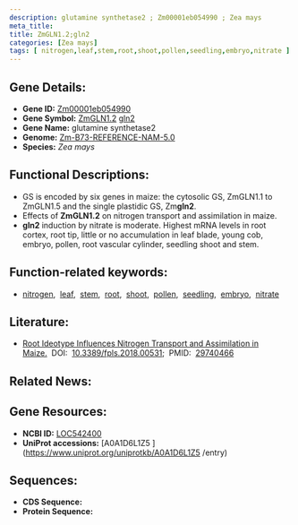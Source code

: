 ```yaml
---
description: glutamine synthetase2 ; Zm00001eb054990 ; Zea mays
meta_title:
title: ZmGLN1.2;gln2
categories: [Zea mays]
tags: [ nitrogen,leaf,stem,root,shoot,pollen,seedling,embryo,nitrate ]
---
```


## Gene Details:
- **Gene ID:**	[Zm00001eb054990](https://www.maizegdb.org/gene_center/gene/Zm00001eb054990)
- **Gene Symbol:** <u>ZmGLN1.2</u>&nbsp;<u>gln2</u>
- **Gene Name:** glutamine synthetase2
- **Genome:** [Zm-B73-REFERENCE-NAM-5.0](https://www.maizegdb.org/genome/assembly/Zm-B73-REFERENCE-NAM-5.0)
- **Species:** *Zea mays*

## Functional Descriptions:
   - GS is encoded by six genes in maize: the cytosolic GS, ZmGLN1.1 to ZmGLN1.5 and the single plastidic GS, Zm**gln2**.
   - Effects of **ZmGLN1.2** on nitrogen transport and assimilation in maize.
   - **gln2** induction by nitrate is moderate. Highest mRNA levels in root cortex, root tip, little or no accumulation in leaf blade, young cob, embryo, pollen, root vascular cylinder, seedling shoot and stem.

## Function-related keywords:
- [nitrogen](/tags/nitrogen/),&nbsp;&nbsp;[leaf](/tags/leaf/),&nbsp;&nbsp;[stem](/tags/stem/),&nbsp;&nbsp;[root](/tags/root/),&nbsp;&nbsp;[shoot](/tags/shoot/),&nbsp;&nbsp;[pollen](/tags/pollen/),&nbsp;&nbsp;[seedling](/tags/seedling/),&nbsp;&nbsp;[embryo](/tags/embryo/),&nbsp;&nbsp;[nitrate](/tags/nitrate/)

## Literature:
   - [Root Ideotype Influences Nitrogen Transport and Assimilation in Maize.]( https://www.ncbi.nlm.nih.gov/pmc/articles/PMC5928562/)&nbsp;&nbsp;DOI:&nbsp;&nbsp;[10.3389/fpls.2018.00531](https://www.ncbi.nlm.nih.gov/pmc/articles/PMC5928562/);&nbsp;&nbsp;PMID:&nbsp;&nbsp;[29740466](https://pubmed.ncbi.nlm.nih.gov/29740466/)

## Related News:

## Gene Resources:
- **NCBI ID:**  [LOC542400](https://www.ncbi.nlm.nih.gov/gene/?term=LOC542400)
- **UniProt accessions:** [A0A1D6L1Z5 ](https://www.uniprot.org/uniprotkb/A0A1D6L1Z5 /entry)



## Sequences:
- **CDS Sequence:**
- **Protein Sequence:**
